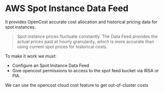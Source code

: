 # AWS Spot Instance Data Feed

It provides OpenCost accurate cost allocation and historical pricing data for spot instances.

> Spot instance prices fluctuate constantly. The Data Feed provides the actual prices paid at hourly granularity, which is more accurate than using current spot prices for historical costs.

To make it work we must:

- Configure an Spot Instance Data Feed
- Give opencost permissions to access to the spot feed bucket via IRSA or PIA

We can use the opencost cloud cost feature to get out-of-cluster costs
